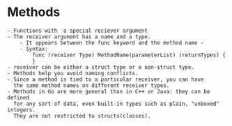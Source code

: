 Methods
=======
    - Functions with  a special reciever argument
    - The receiver argument has a name and a type. 
        - It appears between the func keyword and the method name -
        - Syntax: 
            func (receiver Type) MethodName(parameterList) (returnTypes) {
            }
    - receiver can be either a struct type or a non-struct type.
    - Methods help you avoid naming conflicts. 
    - Since a method is tied to a particular receiver, you can have 
      the same method names on different receiver types.
    - Methods in Go are more general than in C++ or Java: they can be defined
      for any sort of data, even built-in types such as plain, "unboxed" integers.
      They are not restricted to structs(classes).
      
